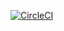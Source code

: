 [![CircleCI](https://circleci.com/gh/sabaxus/recipe/tree/master.svg?style=svg)](https://circleci.com/gh/sabaxus/recipe/tree/master)

